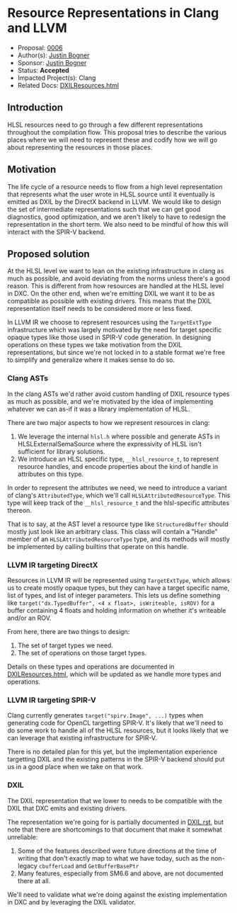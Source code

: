 <!-- {% raw %} -->

# Resource Representations in Clang and LLVM

* Proposal: [0006](0006-resource-representations.md)
* Author(s): [Justin Bogner](https://github.com/bogner)
* Sponsor: [Justin Bogner](https://github.com/bogner)
* Status: **Accepted**
* Impacted Project(s): Clang
* Related Docs: [DXILResources.html]

## Introduction

HLSL resources need to go through a few different representations throughout
the compilation flow. This proposal tries to describe the various places where
we will need to represent these and codify how we will go about representing
the resources in those places.

## Motivation

The life cycle of a resource needs to flow from a high level representation
that represents what the user wrote in HLSL source until it eventually is
emitted as DXIL by the DirectX backend in LLVM. We would like to design the set
of intermediate representations such that we can get good diagnostics, good
optimization, and we aren't likely to have to redesign the representation in
the short term. We also need to be mindful of how this will interact with the
SPIR-V backend.

## Proposed solution

At the HLSL level we want to lean on the existing infrastructure in clang as
much as possible, and avoid deviating from the norms unless there's a good
reason. This is different from how resources are handled at the HLSL level in
DXC. On the other end, when we're emitting DXIL we want it to be as compatible
as possible with existing drivers. This means that the DXIL representation
itself needs to be considered more or less fixed.

In LLVM IR we choose to represent resources using the ``TargetExtType``
infrastructure which was largely motivated by the need for target specific
opaque types like those used in SPIR-V code generation. In designing operations
on these types we take motivation from the DXIL representations, but since
we're not locked in to a stable format we're free to simplify and generalize
where it makes sense to do so.

### Clang ASTs

In the clang ASTs we'd rather avoid custom handling of DXIL resource types as
much as possible, and we're motivated by the idea of implementing whatever we
can as-if it was a library implementation of HLSL.

There are two major aspects to how we represent resources in clang:

1. We leverage the internal ``hlsl.h`` where possible and generate ASTs in
   HLSLExternalSemaSource where the expressivity of HLSL isn't sufficient for
   library solutions.
2. We introduce an HLSL specific type, ``__hlsl_resource_t``, to represent
   resource handles, and encode properties about the kind of handle in
   attributes on this type.

In order to represent the attributes we need, we need to introduce a variant of
clang's ``AttributedType``, which we'll call ``HLSLAttributedResourceType``.
This type will keep track of the ``__hlsl_resource_t`` and the hlsl-specific
attributes thereon.

That is to say, at the AST level a resource type like ``StructuredBuffer``
should mostly just look like an arbitrary class. This class will contain a
"Handle" member of an ``HLSLAttributedResourceType`` type, and its methods will
mostly be implemented by calling builtins that operate on this handle.

### LLVM IR targeting DirectX

Resources in LLVM IR will be represented using ``TargetExtType``, which allows
us to create mostly opaque types, but they can have a target specific name,
list of types, and list of integer parameters. This lets us define something
like ``target("dx.TypedBuffer", <4 x float>, isWriteable, isROV)`` for a buffer
containing 4 floats and holding information on whether it's writeable and/or an
ROV.

From here, there are two things to design:

1. The set of target types we need.
2. The set of operations on those target types.

Details on these types and operations are documented in [DXILResources.html],
which will be updated as we handle more types and operations.

### LLVM IR targeting SPIR-V

Clang currently generates ``target("spirv.Image", ...)`` types when generating
code for OpenCL targetting SPIR-V. It's likely that we'll need to do some work
to handle all of the HLSL resources, but it looks likely that we can leverage
that existing infrastructure for SPIR-V.

There is no detailed plan for this yet, but the implementation experience
targetting DXIL and the existing patterns in the SPIR-V backend should put us
in a good place when we take on that work.

### DXIL

The DXIL representation that we lower to needs to be compatible with the DXIL
that DXC emits and existing drivers.

The representation we're going for is partially documented in [DXIL.rst], but
note that there are shortcomings to that document that make it somewhat
unreliable:

1. Some of the features described were future directions at the time of writing
   that don't exactly map to what we have today, such as the non-legacy
   ``cbufferLoad`` and ``GetBufferBasePtr``
2. Many features, especially from SM6.6 and above, are not documented there at
   all.

We'll need to validate what we're doing against the existing implementation in
DXC and by leveraging the DXIL validator.

[DXILResources.html]: https://llvm.org/docs/DirectX/DXILResources.html
[DXIL.rst]: https://github.com/microsoft/DirectXShaderCompiler/blob/main/docs/DXIL.rst#shader-resources

<!-- {% endraw %} -->
